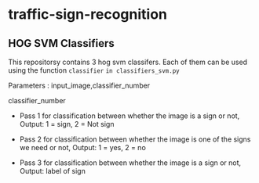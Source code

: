# traffic-sign-recognition

## HOG SVM Classifiers

This repositorsy contains 3 hog svm classifers. Each of them can be used using the function `classifier` `in classifiers_svm.py`

Parameters : input_image,classifier_number

classifier_number

* Pass 1 for classification between whether the image is a sign or not, Output: 1 = sign, 2 = Not sign

* Pass 2 for classification between whether the image is one of the signs we need or not, Output: 1 = yes, 2 = no

* Pass 3 for classification between whether the image is a sign or not, Output: label of sign
